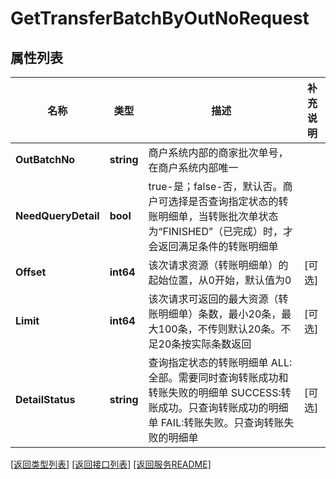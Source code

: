 # GetTransferBatchByOutNoRequest

## 属性列表

名称 | 类型 | 描述 | 补充说明
------------ | ------------- | ------------- | -------------
**OutBatchNo** | **string** | 商户系统内部的商家批次单号，在商户系统内部唯一 | 
**NeedQueryDetail** | **bool** | true-是；false-否，默认否。商户可选择是否查询指定状态的转账明细单，当转账批次单状态为“FINISHED”（已完成）时，才会返回满足条件的转账明细单 | 
**Offset** | **int64** | 该次请求资源（转账明细单）的起始位置，从0开始，默认值为0 | [可选] 
**Limit** | **int64** | 该次请求可返回的最大资源（转账明细单）条数，最小20条，最大100条，不传则默认20条。不足20条按实际条数返回 | [可选] 
**DetailStatus** | **string** | 查询指定状态的转账明细单   ALL:全部。需要同时查询转账成功和转账失败的明细单   SUCCESS:转账成功。只查询转账成功的明细单   FAIL:转账失败。只查询转账失败的明细单 | [可选] 

[\[返回类型列表\]](README.md#类型列表)
[\[返回接口列表\]](README.md#接口列表)
[\[返回服务README\]](README.md)


